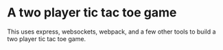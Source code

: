 # A two player tic tac toe game

This uses express, websockets, webpack, and a few other tools to build a two player tic tac toe game.